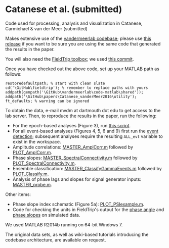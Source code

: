 # Catanese et al. (submitted)
Code used for processing, analysis and visualization in Catanese,
Carmichael & van der Meer (submitted)

Makes extensive use of the
[vandermeerlab codebase](https://github.com/mvdm/vandermeerlab);
please use
[this release](https://github.com/mvdm/vandermeerlab/releases/tag/v1.1)
if you want to be sure you are using the same code that generated the
results in the paper.

You will also need the [FieldTrip toolbox](http://www.fieldtriptoolbox.org/); we used [this commit](https://github.com/fieldtrip/fieldtrip/commit/a93aa21f4f65f933da5254f20265f8b8489668fe). 

Once you have checked out the above code, set up your MATLAB path as follows:

```
restoredefaultpath; % start with clean slate
cd('\GitHub\fieldtrip'); % remember to replace paths with yours
addpath(genpath('\GitHub\vandermeerlab\code-matlab\shared'));
addpath('\GitHub\papers\Catanese_vanderMeer2016\utility');
ft_defaults; % warning can be ignored
```

To obtain the data, e-mail mvdm at dartmouth dot edu to get access to
the lab server. Then, to reproduce the results in the paper, run the
following:

- For the epoch-based analyses (Figure 3), run [this script]().
- For all event-based analyses (Figures 4, 5, 6 and 9) first run the
  [event detection](https://github.com/mvdm/papers/blob/master/Catanese_vanderMeer2016/master/MASTER_CollectGammaEvents.m);
  subsequent analyses require the resulting `ALL_evt` variable to
  exist in the workspace.
- Amplitude correlations: [MASTER_AmplCorr.m](https://github.com/mvdm/papers/blob/master/Catanese_vanderMeer2016/master/MASTER_AmplCorr.m) followed by [PLOT_AmplCorr.m](https://github.com/mvdm/papers/blob/master/Catanese_vanderMeer2016/plotting/PLOT_AmplCorr.m).
- Phase slopes:
  [MASTER_SpectralConnectivity.m](https://github.com/mvdm/papers/blob/master/Catanese_vanderMeer2016/master/MASTER_SpectralConnectivity.m)
  followed by
  [PLOT_SpectralConnectivity.m](https://github.com/mvdm/papers/blob/master/Catanese_vanderMeer2016/plotting/PLOT_SpectralConnectivity.m).
- Ensemble classification: [MASTER_ClassifyGammaEvents.m](https://github.com/mvdm/papers/blob/master/Catanese_vanderMeer2016/master/MASTER_ClassifyGammaEvents.m) followed by [PLOT_Classify.m](https://github.com/mvdm/papers/blob/master/Catanese_vanderMeer2016/plotting/PLOT_Classify.m).
- Analysis of phase lags and slopes for signal generator inputs: [MASTER_probe.m]().

Other items:

- Phase slope index schematic (Figure 5a):
  [PLOT_PSIexample.m](https://github.com/mvdm/papers/blob/master/Catanese_vanderMeer2016/plotting/PLOT_PSIexample.m).
- Code for checking the units in FieldTrip's output for the
  [phase angle](https://github.com/mvdm/papers/blob/master/Catanese_vanderMeer2016/simulations/icoh_unit_check.m)
  and
  [phase slopes](https://github.com/mvdm/papers/blob/master/Catanese_vanderMeer2016/simulations/psi_unit_check.m)
  on simulated data. 

We used MATLAB R2014b running on 64-bit Windows 7.

The original data sets, as well as wiki-based tutorials introducing
the codebase architecture, are available on request.
